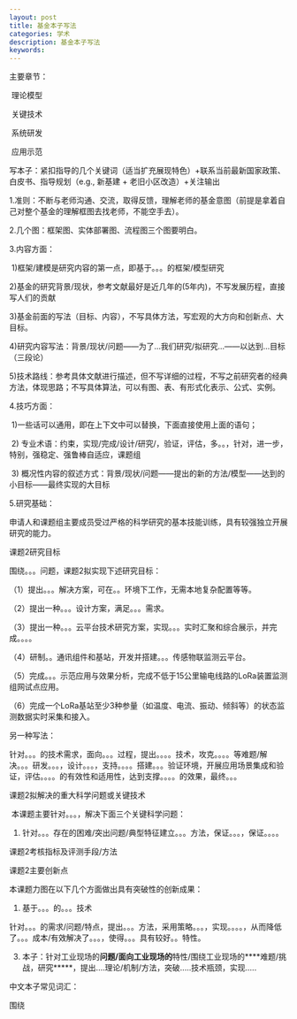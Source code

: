 ```yaml
---
layout: post
title: 基金本子写法 
categories: 学术
description: 基金本子写法 
keywords: 
---
```


主要章节：

​	理论模型

​	关键技术

​	系统研发

​	应用示范



写本子：紧扣指导的几个关键词（适当扩充展现特色）+联系当前最新国家政策、白皮书、指导规划（e.g., 新基建 + 老旧小区改造）+关注输出



1.准则：不断与老师沟通、交流，取得反馈，理解老师的基金意图（前提是拿着自己对整个基金的理解框图去找老师，不能空手去）。

2.几个图：框架图、实体部署图、流程图三个图要明白。

 3.内容方面：

​	1)框架/建模是研究内容的第一点，即基于。。。的框架/模型研究

​         2)基金的研究背景/现状，参考文献最好是近几年的(5年内)，不写发展历程，直接写人们的贡献

​         3)基金前面的写法（目标、内容），不写具体方法，写宏观的大方向和创新点、大目标。

​         4)研究内容写法：背景/现状/问题——为了...我们研究/拟研究...——以达到...目标（三段论）

​         5)技术路线：参考具体文献进行描述，但不写详细的过程，不写之前研究者的经典方法，体现思路；不写具体算法，可以有图、表、有形式化表示、公式、实例。

 4.技巧方面：

​         1)一些话可以通用，即在上下文中可以替换，下面直接使用上面的语句；

​         2) 专业术语：约束，实现/完成/设计/研究/，验证，评估，多。。，针对，进一步，特别，强稳定、强鲁棒自适应，课题组

​         3) 概况性内容的叙述方式：背景/现状/问题——提出的新的方法/模型——达到的小目标——最终实现的大目标

 5.研究基础：

申请人和课题组主要成员受过严格的科学研究的基本技能训练，具有较强独立开展研究的能力。



课题2研究目标

围绕。。。问题，课题2拟实现下述研究目标：

（1）提出。。。解决方案，可在。。环境下工作，无需本地复杂配置等等。

（2）提出一种。。。设计方案，满足。。。需求。

（3）提出一种。。。云平台技术研究方案，实现。。。实时汇聚和综合展示，并完成。。。。

（4）研制。。通讯组件和基站，开发并搭建。。。传感物联监测云平台。

（5）完成。。。示范应用与效果分析，完成不低于15公里输电线路的LoRa装置监测组网试点应用。

（6）完成一个LoRa基站至少3种参量（如温度、电流、振动、倾斜等）的状态监测数据实时采集和接入。

另一种写法：

​       针对。。。的技术需求，面向。。。过程，提出。。。。技术，攻克。。。。等难题/解决。。。研发。。。，设计。。。，支持。。。。搭建。。。验证环境，开展应用场景集成和验证，评估。。。。的有效性和适用性，达到支撑。。。。的效果，最终。。。



课题2拟解决的重大科学问题或关键技术

​       本课题主要针对。。。，解决下面三个关键科学问题：

1. 针对。。。存在的困难/突出问题/典型特征建立。。。方法，保证。。。，保证。。。。

课题2考核指标及评测手段/方法

课题2主要创新点

本课题力图在以下几个方面做出具有突破性的创新成果：

1. 基于。。。的。。。技术

针对。。。的需求/问题/特点，提出。。。方法，采用策略。。。，实现。。。。，从而降低了。。。成本/有效解决了。。。，使得。。。具有较好。。特性。

3. 本子：针对工业现场的****问题/面向工业现场的****特性/围绕工业现场的****难题/挑战，研究*****，提出....理论/机制/方法，突破.....技术瓶颈，实现.....



中文本子常见词汇：

围绕
